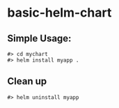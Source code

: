 # basic-helm-chart

## Simple Usage:
```
#> cd mychart
#> helm install myapp .
```

## Clean up

```
#> helm uninstall myapp
```

